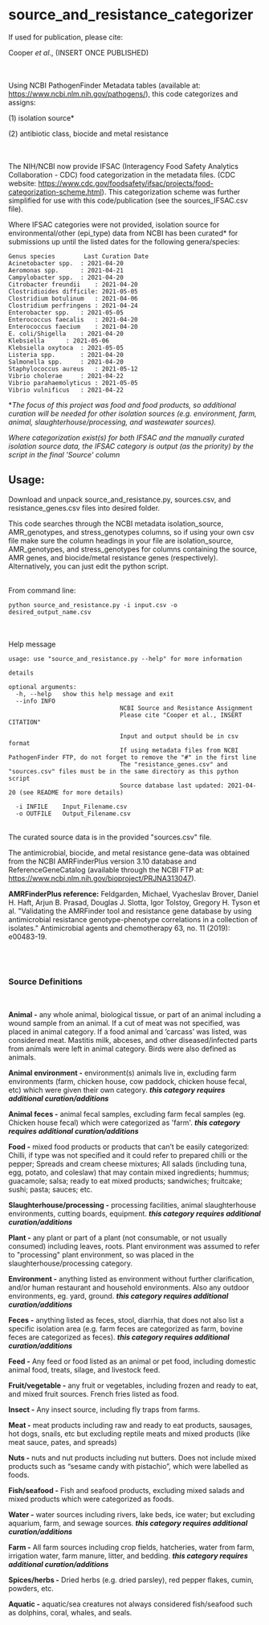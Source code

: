 # source_and_resistance_categorizer
If used for publication, please cite:

Cooper *et al*., (INSERT ONCE PUBLISHED)


\
\
Using NCBI PathogenFinder Metadata tables (available at: https://www.ncbi.nlm.nih.gov/pathogens/),
this code categorizes and assigns:

(1) isolation source*

(2) antibiotic class, biocide and metal resistance

\
\
The NIH/NCBI now provide IFSAC (Interagency Food Safety Analytics Collaboration - CDC) food categorization in the metadata files. (CDC website: https://www.cdc.gov/foodsafety/ifsac/projects/food-categorization-scheme.html). This categorization scheme was further simplified for use with this code/publication (see the sources_IFSAC.csv file).

Where IFSAC categories were not provided, isolation source for environmental/other (epi_type) data from NCBI has been curated* for submissions up until the listed dates for the following genera/species:

	Genus species		 Last Curation Date
	Acinetobacter spp.	: 2021-04-20
	Aeromonas spp.		: 2021-04-21
	Campylobacter spp.	: 2021-04-20
	Citrobacter freundii	: 2021-04-20
	Clostridioides difficile: 2021-05-05
	Clostridium botulinum	: 2021-04-06
	Clostridium perfringens	: 2021-04-24
	Enterobacter spp.	: 2021-05-05
	Enterococcus faecalis	: 2021-04-20
	Enterococcus faecium	: 2021-04-20
	E. coli/Shigella	: 2021-04-20
	Klebsiella		: 2021-05-06
	Klebsiella oxytoca	: 2021-05-05
	Listeria spp.		: 2021-04-20
	Salmonella spp.		: 2021-04-20
	Staphylococcus aureus	: 2021-05-12
	Vibrio cholerae		: 2021-04-22
	Vibrio parahaemolyticus	: 2021-05-05
	Vibrio vulnificus	: 2021-04-22

**The focus of this project was food and food products, so additional curation will be needed for other isolation sources (e.g. environment, farm, animal, slaughterhouse/processing, and wastewater sources).*

*Where categorization exist(s) for both IFSAC and the manually curated isolation source data, the IFSAC category is output (as the priority) by the script in the final 'Source' column*

## Usage:

Download and unpack source_and_resistance.py, sources.csv, and resistance_genes.csv files into desired folder.

This code searches through the NCBI metadata isolation_source, AMR_genotypes, and stress_genotypes columns, so if using your own csv file make sure the column headings in your file are isolation_source, AMR_genotypes, and stress_genotypes for columns containing the source, AMR genes, and biocide/metal resistance genes (respectively). Alternatively, you can just edit the python script.

\
From command line:

	python source_and_resistance.py -i input.csv -o desired_output_name.csv
	

\
\
Help message
	
	usage: use "source_and_resistance.py --help" for more information
	
	details
	
	optional arguments:
	  -h, --help   show this help message and exit
	  --info INFO  
                                   NCBI Source and Resistance Assignment
                                   Please cite "Cooper et al., INSERT CITATION"
                                   
                                   Input and output should be in csv format
                                   If using metadata files from NCBI PathogenFinder FTP, do not forget to remove the "#" in the first line
                                   The "resistance_genes.csv" and "sources.csv" files must be in the same directory as this python script
                                   Source database last updated: 2021-04-20 (see README for more details)
                                   
	  -i INFILE    Input_Filename.csv
	  -o OUTFILE   Output_Filename.csv

\
The curated source data is in the provided "sources.csv" file.

The antimicrobial, biocide, and metal resistance gene-data was obtained from the NCBI AMRFinderPlus version 3.10 database and ReferenceGeneCatalog (available through the NCBI FTP at: https://www.ncbi.nlm.nih.gov/bioproject/PRJNA313047).

**AMRFinderPlus reference:**
Feldgarden, Michael, Vyacheslav Brover, Daniel H. Haft, Arjun B. Prasad, Douglas J. Slotta, Igor Tolstoy, Gregory H. Tyson et al. "Validating the AMRFinder tool and resistance gene database by using antimicrobial resistance genotype-phenotype correlations in a collection of isolates." Antimicrobial agents and chemotherapy 63, no. 11 (2019): e00483-19.

<br/>
<br/>

### Source Definitions
<br/>

**Animal -** any whole animal, biological tissue, or part of an animal including a wound sample from an animal. If a cut of meat was not specified, was placed in animal category. If a food animal and ‘carcass’ was listed, was considered meat. Mastitis milk, abceses,  and other diseased/infected parts from animals were left in animal category. Birds were also defined as animals.

**Animal environment -** environment(s) animals live in, excluding farm environments (farm, chicken house, cow paddock, chicken house fecal, etc) which were given their own category. ***this category requires additional curation/additions***

**Animal feces -** animal fecal samples, excluding farm fecal samples (eg. Chicken house fecal) which were categorized as 'farm'. ***this category requires additional curation/additions***

**Food -** mixed food products or products that can’t be easily categorized: Chilli, if type was not specified and it could refer to prepared chilli or the pepper; Spreads and cream cheese mixtures; All salads (including tuna, egg, potato, and coleslaw) that may contain mixed ingredients; hummus; guacamole; salsa; ready to eat mixed products; sandwiches; fruitcake; sushi; pasta; sauces; etc.

**Slaughterhouse/processing -** processing facilities, animal slaughterhouse environments, cutting boards, equipment. ***this category requires additional curation/additions***

**Plant -** any plant or part of a plant (not consumable, or not usually consumed) including leaves, roots. Plant environment was assumed to refer to "processing" plant environment, so was placed in the slaughterhouse/processing category. 

**Environment -** anything listed as environment without further clarification, and/or human restaurant and household environments. Also any outdoor environments, eg. yard, ground. ***this category requires additional curation/additions***

**Feces -** anything listed as feces, stool, diarrhia, that does not also list a specific isolation area (e.g. farm feces are categorized as farm, bovine feces are categorized as feces). ***this category requires additional curation/additions***

**Feed -** Any feed or food listed as an animal or pet food, including domestic animal food, treats, silage, and livestock feed.

**Fruit/vegetable -** any fruit or vegetables, including frozen and ready to eat, and mixed fruit sources. French fries listed as food.

**Insect -** Any insect source, including fly traps from farms.

**Meat -** meat products including raw and ready to eat products, sausages, hot dogs, snails, etc but excluding reptile meats and mixed products (like meat sauce, pates, and spreads)

**Nuts -** nuts and nut products including nut butters. Does not include mixed products such as “sesame candy with pistachio”, which were labelled as foods.

**Fish/seafood -** Fish and seafood products, excluding mixed salads and mixed products which were categorized as foods.

**Water -** water sources including rivers, lake beds, ice water; but excluding aquarium, farm, and sewage sources. ***this category requires additional curation/additions***

**Farm -** All farm sources including crop fields, hatcheries, water from farm, irrigation water, farm manure, litter, and bedding. ***this category requires additional curation/additions***

**Spices/herbs -** Dried herbs (e.g. dried parsley), red pepper flakes, cumin, powders, etc.

**Aquatic -** aquatic/sea creatures not always considered fish/seafood such as dolphins, coral, whales, and seals.
